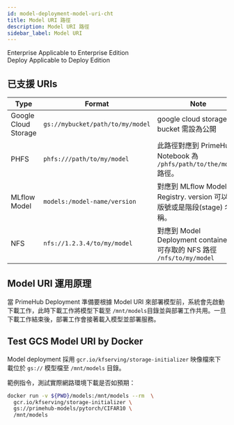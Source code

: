 ```yaml
---
id: model-deployment-model-uri-cht
title: Model URI 路徑
description: Model URI 路徑
sidebar_label: Model URI
---
```


<div class="label-sect">
  <div class="ee-only tooltip">Enterprise
    <span class="tooltiptext">Applicable to Enterprise Edition</span>
  </div>
  <div class="deploy-only tooltip">Deploy
    <span class="tooltiptext">Applicable to Deploy Edition</span>
  </div>
</div>

## 已支援 URIs

Type | Format | Note
-----|--------|------
Google Cloud Storage | `gs://mybucket/path/to/my/model` | google cloud storage bucket 需設為公開
PHFS | `phfs:///path/to/my/model` | 此路徑對應到 PrimeHub Notebook 為 `/phfs/path/to/the/model` 路徑。
MLflow Model | `models:/model-name/version` | 對應到 MLflow Model Registry. version 可以是版號或是階段(stage) 名稱。
NFS | `nfs://1.2.3.4/to/my/model` |對應到 Model Deployment containers 可存取的 NFS 路徑 `/nfs/to/my/model` 

## Model URI 運用原理

當 PrimeHub Deployment 準備要根據 Model URI 來部署模型前，系統會先啟動下載工作，此時下載工作將模型下載至 `/mnt/models`目錄並與部署工作共用。一旦下載工作結束後，部署工作會接著載入模型並部署服務。


## Test GCS Model URI by Docker

Model deployment 採用 `gcr.io/kfserving/storage-initializer` 映像檔來下載位於 `gs://` 模型檔至 `/mnt/models` 目錄。

範例指令，測試實際網路環境下載是否如預期：

```bash
docker run -v ${PWD}/models:/mnt/models --rm  \
  gcr.io/kfserving/storage-initializer \
  gs://primehub-models/pytorch/CIFAR10 \
  /mnt/models
```
